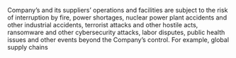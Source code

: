 Company’s  and  its  suppliers’  operations  and  facilities  are  subject  to  the  risk  of  interruption  by  fire,  power  shortages,  nuclear
power plant accidents and other industrial accidents, terrorist attacks and other hostile acts, ransomware and other cybersecurity
attacks, labor disputes, public health issues and other events beyond the Company’s control. For example, global supply chains